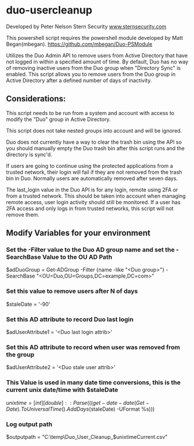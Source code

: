 # duo-usercleanup
Developed by Peter Nelson
Stern Security
www.sternsecurity.com


This powershell script requires the powershell module developed by Matt Began(mbegan).
https://github.com/mbegan/Duo-PSModule

Utilizes the Duo Admin API to remove users from Active Directory that have not logged in within a specified amount of time.  By default, Duo has no way of removing inactive users from the Duo group when "Directory Sync" is enabled.  This script allows you to remove users from the Duo group in Active Directory after a defined number of days of inactivity.

## Considerations:
This script needs to be run from a system and account with access to modify the "Duo" group in Active Directory.

This script does not take nested groups into account and will be ignored.

Duo does not currently have a way to clear the trash bin using the API so you should manually empty the Duo trash bin after this script runs and the directory is sync'd.

If users are going to continue using the protected applications from a trusted network, their login will fail if they are not removed from the trash bin in Duo.  Normally users are automatically removed after seven days.

The last_login value in the Duo API is for any login, remote using 2FA or from a trusted network.  This should be taken into account when managing remote access, user login activity should still be monitored.  If a user has 2FA access and only logs in from trusted networks, this script will not remove them.

## Modify Variables for your environment
### Set the -Filter value to the Duo AD group name and set the -SearchBase Value to the OU AD Path
$adDuoGroup = Get-ADGroup -Filter {name -like "\<Duo group\>"} -SearchBase "<OU=Duo,OU=Groups,DC=example,DC=com>"

### Set this value to remove users after N of days
$staleDate = '-90'

### Set this AD attribute to record Duo last login
$adUserAttribute1 = '\<Duo last login attrib\>'

### Set this AD attribute to record when user was removed from the group
$adUserAttribute2 = '\<Duo stale user attrib\>'

### This Value is used in many date time conversions, this is the current unix date/time with $staleDate
$unixtime=[int][double]::Parse(((get-date -date (Get-Date).ToUniversalTime().AddDays($staleDate) -UFormat %s)))

### Log output path
$outputpath = "C:\temp\Duo_User_Cleanup_$unixtimeCurrent.csv"
